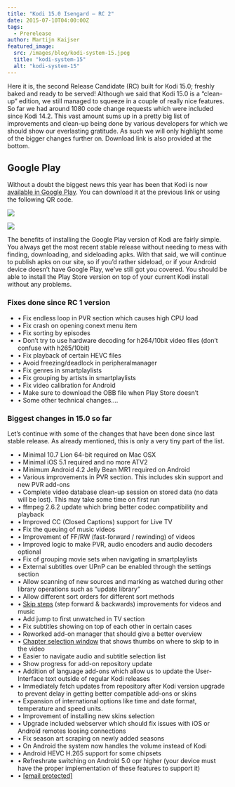 ```yaml
---
title: "Kodi 15.0 Isengard – RC 2"
date: 2015-07-10T04:00:00Z
tags:
  - Prerelease
author: Martijn Kaijser
featured_image:
  src: /images/blog/kodi-system-15.jpeg
  title: "kodi-system-15"
  alt: "kodi-system-15"
---
```


Here it is, the second Release Candidate (RC) built for Kodi 15.0; freshly baked and ready to be served! Although we said that Kodi 15.0 is a “clean-up” edition, we still managed to squeeze in a couple of really nice features. So far we had around 1080 code change requests which were included since Kodi 14.2. This vast amount sums up in a pretty big list of improvements and clean-up being done by various developers for which we should show our everlasting gratitude. As such we will only highlight some of the bigger changes further on. Download link is also provided at the bottom.

## Google Play

Without a doubt the biggest news this year has been that Kodi is now [available in Google Play](https://play.google.com/store/apps/details?id=org.xbmc.kodi). You can download it at the previous link or using the following QR code.

[![](https://developer.android.com/images/brand/en_generic_rgb_wo_45.jpeg)](https://play.google.com/store/apps/details?id=org.xbmc.kodi)

[![](https://chart.googleapis.com/chart?cht=qr&chs=100x100&choe=UTF-8&chld=H|0&chl=https://goo.gl/gvJKBI)](https://play.google.com/store/apps/details?id=org.xbmc.kodi)

The benefits of installing the Google Play version of Kodi are fairly simple. You always get the most recent stable release without needing to mess with finding, downloading, and sideloading apks. With that said, we will continue to publish apks on our site, so if you’d rather sideload, or if your Android device doesn’t have Google Play, we’ve still got you covered. You should be able to install the Play Store version on top of your current Kodi install without any problems.

### Fixes done since RC 1 version

- • Fix endless loop in PVR section which causes high CPU load
- • Fix crash on opening conext menu item
- • Fix sorting by episodes
- • Don’t try to use hardware decoding for h264/10bit video files (don’t confuse with h265/10bit)
- • Fix playback of certain HEVC files
- • Avoid freezing/deadlock in peripheralmanager
- • Fix genres in smartplaylists
- • Fix grouping by artists in smartplaylists
- • Fix video calibration for Android
- • Make sure to download the OBB file when Play Store doesn’t
- • Some other technical changes….

### Biggest changes in 15.0 so far

Let’s continue with some of the changes that have been done since last stable release. As already mentioned, this is only a very tiny part of the list.

- • Minimal 10.7 Lion 64-bit required on Mac OSX
- • Minimal iOS 5.1 required and no more ATV2
- • Minimum Android 4.2 Jelly Bean MR1 required on Android
- • Various improvements in PVR section. This includes skin support and new PVR add-ons
- • Complete video database clean-up session on stored data (no data will be lost). This may take some time on first run
- • ffmpeg 2.6.2 update which bring better codec compatibility and playback
- • Improved CC (Closed Captions) support for Live TV
- • Fix the queuing of music videos
- • Improvement of FF/RW (fast-forward / rewinding) of videos
- • Improved logic to make PVR, audio encoders and audio decoders optional
- • Fix of grouping movie sets when navigating in smartplaylists
- • External subtitles over UPnP can be enabled through the settings section
- • Allow scanning of new sources and marking as watched during other library operations such as “update library”
- • Allow different sort orders for different sort methods
- • [Skip steps](https://www.youtube.com/watch?v=2QrhphxMJCQ) (step forward & backwards) improvements for videos and music
- • Add jump to first unwatched in TV section
- • Fix subtitles showing on top of each other in certain cases
- • Reworked add-on manager that should give a better overview
- • [Chapter selection window](https://www.youtube.com/watch?v=5wn4KIJcHNI) that shows thumbs on where to skip to in the video
- • Easier to navigate audio and subtitle selection list
- • Show progress for add-on repository update
- • Addition of language add-ons which allow us to update the User-Interface text outside of regular Kodi releases
- • Immediately fetch updates from repository after Kodi version upgrade to prevent delay in getting better compatible add-ons or skins
- • Expansion of international options like time and date format, temperature and speed units.
- • Improvement of installing new skins selection
- • Upgrade included webserver which should fix issues with iOS or Android remotes loosing connections
- • Fix season art scraping on newly added seasons
- • On Android the system now handles the volume instead of Kodi
- • Android HEVC H.265 support for some chipsets
- • Refreshrate switching on Android 5.0 opr higher (your device must have the proper implementation of these features to support it)
- • [[email protected]](/cdn-cgi/l/email-protection)
